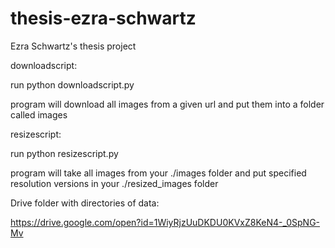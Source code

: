 # thesis-ezra-schwartz
Ezra Schwartz's thesis project

downloadscript: 

run python downloadscript.py <url csv filename>

program will download all images from a given url and put them into a folder called images

resizescript:

run python resizescript.py <images foldername> <destination foldername>

program will take all images from your ./images folder and put specified resolution versions in your ./resized_images folder

Drive folder with directories of data:

https://drive.google.com/open?id=1WiyRjzUuDKDU0KVxZ8KeN4-_0SpNG-Mv 